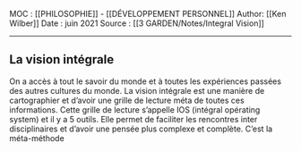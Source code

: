 MOC : [[PHILOSOPHIE]] - [[DÉVELOPPEMENT PERSONNEL]]
Author: [[Ken Wilber]]
Date : juin 2021
Source : [[3 GARDEN/Notes/Integral Vision]]
***

## La vision intégrale 
On a accès à tout le savoir du monde et à toutes les expériences passées des autres cultures du monde. 
La vision intégrale est une manière de cartographier et d’avoir une grille de lecture méta de toutes ces informations. 
Cette grille de lecture s’appelle IOS (intégral opérating system) et il y a 5 outils.
Elle permet de faciliter les rencontres inter disciplinaires et d’avoir une pensée plus complexe et complète. C’est la méta-méthode